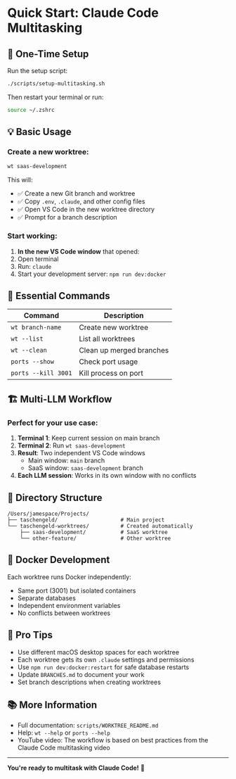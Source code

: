 # Quick Start: Claude Code Multitasking

## 🚀 One-Time Setup

Run the setup script:

```bash
./scripts/setup-multitasking.sh
```

Then restart your terminal or run:

```bash
source ~/.zshrc
```

## 💡 Basic Usage

### Create a new worktree:

```bash
wt saas-development
```

This will:

- ✅ Create a new Git branch and worktree
- ✅ Copy `.env`, `.claude`, and other config files
- ✅ Open VS Code in the new worktree directory
- ✅ Prompt for a branch description

### Start working:

1. **In the new VS Code window** that opened:
2. Open terminal
3. Run: `claude`
4. Start your development server: `npm run dev:docker`

## 🔧 Essential Commands

| Command             | Description              |
| ------------------- | ------------------------ |
| `wt branch-name`    | Create new worktree      |
| `wt --list`         | List all worktrees       |
| `wt --clean`        | Clean up merged branches |
| `ports --show`      | Check port usage         |
| `ports --kill 3001` | Kill process on port     |

## 🏗️ Multi-LLM Workflow

### Perfect for your use case:

1. **Terminal 1**: Keep current session on main branch
2. **Terminal 2**: Run `wt saas-development`
3. **Result**: Two independent VS Code windows
   - Main window: `main` branch
   - SaaS window: `saas-development` branch
4. **Each LLM session**: Works in its own window with no conflicts

## 📁 Directory Structure

```
/Users/jamespace/Projects/
├── taschengeld/                    # Main project
└── taschengeld-worktrees/          # Created automatically
    ├── saas-development/           # SaaS worktree
    └── other-feature/              # Other worktree
```

## 🐳 Docker Development

Each worktree runs Docker independently:

- Same port (3001) but isolated containers
- Separate databases
- Independent environment variables
- No conflicts between worktrees

## 🎯 Pro Tips

- Use different macOS desktop spaces for each worktree
- Each worktree gets its own `.claude` settings and permissions
- Use `npm run dev:docker:restart` for safe database restarts
- Update `BRANCHES.md` to document your work
- Set branch descriptions when creating worktrees

## 📚 More Information

- Full documentation: `scripts/WORKTREE_README.md`
- Help: `wt --help` or `ports --help`
- YouTube video: The workflow is based on best practices from the Claude Code multitasking video

---

**You're ready to multitask with Claude Code!** 🎉
